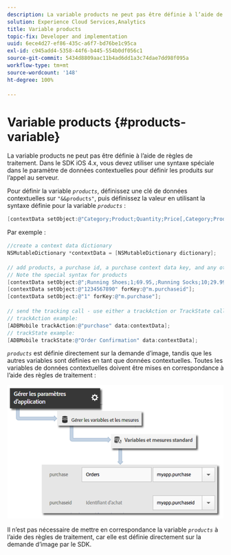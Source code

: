 ```yaml
---
description: La variable products ne peut pas être définie à l’aide de règles de traitement. Dans le SDK iOS 4.x, vous devez utiliser une syntaxe spéciale dans le paramètre de données contextuelles pour définir les produits sur l’appel au serveur.
solution: Experience Cloud Services,Analytics
title: Variable products
topic-fix: Developer and implementation
uuid: 6ece4d27-ef86-435c-a6f7-bd76be1c95ca
exl-id: c945add4-5358-44f6-b445-554b0df056c1
source-git-commit: 5434d8809aac11b4ad6dd1a3c74dae7dd98f095a
workflow-type: tm+mt
source-wordcount: '148'
ht-degree: 100%

---
```


# Variable products {#products-variable}

La variable products ne peut pas être définie à l’aide de règles de traitement. Dans le SDK iOS 4.x, vous devez utiliser une syntaxe spéciale dans le paramètre de données contextuelles pour définir les produits sur l’appel au serveur.

Pour définir la variable *`products`*, définissez une clé de données contextuelles sur `"&&products"`, puis définissez la valeur en utilisant la syntaxe définie pour la variable *`products`* :

```objective-c
[contextData setObject:@"Category;Product;Quantity;Price[,Category;Product;Quantity;Price]" forKey:@"&&products"];
```

Par exemple :

```objective-c
//create a context data dictionary 
NSMutableDictionary *contextData = [NSMutableDictionary dictionary]; 
 
// add products, a purchase id, a purchase context data key, and any other data you want to collect. 
// Note the special syntax for products 
[contextData setObject:@";Running Shoes;1;69.95,;Running Socks;10;29.99" forKey:@"&&products"]; 
[contextData setObject:@"1234567890" forKey:@"m.purchaseid"]; 
[contextData setObject:@"1" forKey:@"m.purchase"]; 
 
// send the tracking call - use either a trackAction or TrackState call. 
// trackAction example: 
[ADBMobile trackAction:@"purchase" data:contextData]; 
// trackState example: 
[ADBMobile trackState:@"Order Confirmation" data:contextData]; 
```

*`products`* est définie directement sur la demande d’image, tandis que les autres variables sont définies en tant que données contextuelles. Toutes les variables de données contextuelles doivent être mises en correspondance à l’aide des règles de traitement :

![](assets/map-products.png)

Il n’est pas nécessaire de mettre en correspondance la variable  *`products`* à l’aide des règles de traitement, car elle est définie directement sur la demande d’image par le SDK.
